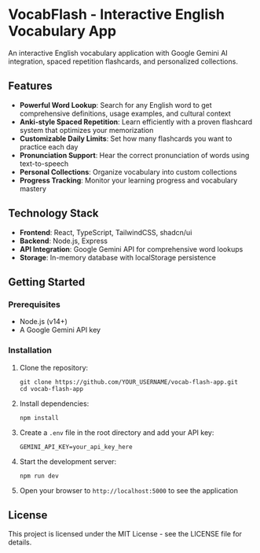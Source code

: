 # VocabFlash - Interactive English Vocabulary App

An interactive English vocabulary application with Google Gemini AI integration, spaced repetition flashcards, and personalized collections.

## Features

- **Powerful Word Lookup**: Search for any English word to get comprehensive definitions, usage examples, and cultural context
- **Anki-style Spaced Repetition**: Learn efficiently with a proven flashcard system that optimizes your memorization
- **Customizable Daily Limits**: Set how many flashcards you want to practice each day
- **Pronunciation Support**: Hear the correct pronunciation of words using text-to-speech
- **Personal Collections**: Organize vocabulary into custom collections
- **Progress Tracking**: Monitor your learning progress and vocabulary mastery

## Technology Stack

- **Frontend**: React, TypeScript, TailwindCSS, shadcn/ui
- **Backend**: Node.js, Express
- **API Integration**: Google Gemini API for comprehensive word lookups
- **Storage**: In-memory database with localStorage persistence

## Getting Started

### Prerequisites

- Node.js (v14+)
- A Google Gemini API key

### Installation

1. Clone the repository:
   ```
   git clone https://github.com/YOUR_USERNAME/vocab-flash-app.git
   cd vocab-flash-app
   ```

2. Install dependencies:
   ```
   npm install
   ```

3. Create a `.env` file in the root directory and add your API key:
   ```
   GEMINI_API_KEY=your_api_key_here
   ```

4. Start the development server:
   ```
   npm run dev
   ```

5. Open your browser to `http://localhost:5000` to see the application

## License

This project is licensed under the MIT License - see the LICENSE file for details.